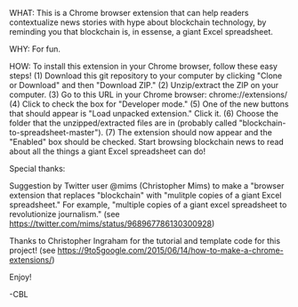 WHAT: 
This is a Chrome browser extension that can help readers contextualize news stories with hype about blockchain technology, by reminding you that blockchain is, in essense, a giant Excel spreadsheet.

WHY:
For fun.

HOW:
To install this extension in your Chrome browser, follow these easy steps! 
(1) Download this git repository to your computer by clicking "Clone or Download" and then "Download ZIP." 
(2) Unzip/extract the ZIP on your computer.
(3) Go to this URL in your Chrome browser: chrome://extensions/
(4) Click to check the box for "Developer mode."
(5) One of the new buttons that should appear is "Load unpacked extension." Click it. 
(6) Choose the folder that the unzipped/extracted files are in (probably called "blockchain-to-spreadsheet-master").
(7) The extension should now appear and the "Enabled" box should be checked. Start browsing blockchain news to read about all the things a giant Excel spreadsheet can do!

Special thanks:

Suggestion by Twitter user @mims (Christopher Mims) to make a "browser extension that replaces "blockchain" with "mulitple copies of a giant Excel spreadsheet." For example, "multiple copies of a giant excel spreadsheet to revolutionize journalism."  (see https://twitter.com/mims/status/968967786130300928) 

Thanks to Christopher Ingraham for the tutorial and template code for this project! (see https://9to5google.com/2015/06/14/how-to-make-a-chrome-extensions/)

Enjoy!

-CBL
